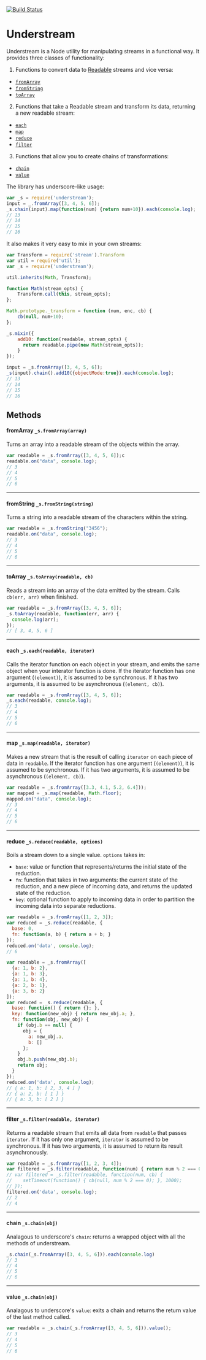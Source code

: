 [![Build Status](https://secure.travis-ci.org/Clever/understream.png)](http://travis-ci.org/Clever/understream)

# Understream

Understream is a Node utility for manipulating streams in a functional way.
It provides three classes of functionality:

1. Functions to convert data to [Readable](http://nodejs.org/api/stream.html#stream_class_stream_readable) streams and vice versa:
  * [`fromArray`](#fromArray)
  * [`fromString`](#fromArray)
  * [`toArray`](#toArray)

2. Functions that take a Readable stream and transform its data, returning a new readable stream:
  * [`each`](#each)
  * [`map`](#map)
  * [`reduce`](#reduce)
  * [`filter`](#filter)

3. Functions that allow you to create chains of transformations:
  * [`chain`](#chain)
  * [`value`](#value)

The library has underscore-like usage:

```javascript
var _s = require('understream');
input = _.fromArray([3, 4, 5, 6]);
_s.chain(input).map(function(num) {return num+10}).each(console.log);
// 13
// 14
// 15
// 16
```

It also makes it very easy to mix in your own streams:

```javascript
var Transform = require('stream').Transform
var util = require('util');
var _s = require('understream');

util.inherits(Math, Transform);

function Math(stream_opts) {
    Transform.call(this, stream_opts);
};

Math.prototype._transform = function (num, enc, cb) {
    cb(null, num+10);
};

_s.mixin({
    add10: function(readable, stream_opts) {
      return readable.pipe(new Math(stream_opts));
    }
});

input = _s.fromArray([3, 4, 5, 6]);
_s(input).chain().add10({objectMode:true}).each(console.log);
// 13
// 14
// 15
// 16
```

## Methods

#### <a name="fromArray">fromArray</a> `_s.fromArray(array)`

Turns an array into a readable stream of the objects within the array.

```javascript
var readable = _s.fromArray([3, 4, 5, 6]);c
readable.on("data", console.log);
// 3
// 4
// 5
// 6
```

---
#### <a name="fromString">fromString</a> `_s.fromString(string)`

Turns a string into a readable stream of the characters within the string.

```javascript
var readable = _s.fromString("3456");
readable.on("data", console.log);
// 3
// 4
// 5
// 6
```

---
#### <a name="toArray">toArray</a> `_s.toArray(readable, cb)`

Reads a stream into an array of the data emitted by the stream.
Calls `cb(err, arr)` when finished.

```javascript
var readable = _s.fromArray([3, 4, 5, 6]);
_s.toArray(readable, function(err, arr) {
  console.log(arr);
});
// [ 3, 4, 5, 6 ]
```

---
#### <a name="each">each</a> `_s.each(readable, iterator)`

Calls the iterator function on each object in your stream, and emits the same object when your interator function is done.
If the iterator function has one argument (`(element)`), it is assumed to be synchronous.
If it has two arguments, it is assumed to be asynchronous (`(element, cb)`).

```javascript
var readable = _s.fromArray([3, 4, 5, 6]);
_s.each(readable, console.log);
// 3
// 4
// 5
// 6
```

---
#### <a name="map">map</a> `_s.map(readable, iterator)`

Makes a new stream that is the result of calling `iterator` on each piece of data in `readable`.
If the iterator function has one argument (`(element)`), it is assumed to be synchronous.
If it has two arguments, it is assumed to be asynchronous (`(element, cb)`).

```javascript
var readable = _s.fromArray([3.3, 4.1, 5.2, 6.4]));
var mapped = _s.map(readable, Math.floor);
mapped.on("data", console.log);
// 3
// 4
// 5
// 6
```

---
#### <a name="reduce">reduce</a> `_s.reduce(readable, options)`

Boils a stream down to a single value. `options` takes in:
* `base`: value or function that represents/returns the initial state of the reduction.
* `fn`: function that takes in two arguments: the current state of the reduction, and a new piece of incoming data, and returns the updated state of the reduction.
* `key`: optional function to apply to incoming data in order to partition the incoming data into separate reductions.

```javascript
var readable = _s.fromArray([1, 2, 3]);
var reduced = _s.reduce(readable, {
  base: 0,
  fn: function(a, b) { return a + b; }
});
reduced.on('data', console.log);
// 6
```

```javascript
var readable = _s.fromArray([
  {a: 1, b: 2},
  {a: 1, b: 3},
  {a: 1, b: 4},
  {a: 2, b: 1},
  {a: 3, b: 2}
]);
var reduced = _s.reduce(readable, {
  base: function() { return {}; },
  key: function(new_obj) { return new_obj.a; },
  fn: function(obj, new_obj) {
    if (obj.b == null) {
      obj = {
        a: new_obj.a,
        b: []
      };
    }
    obj.b.push(new_obj.b);
    return obj;
  }
});
reduced.on('data', console.log);
// { a: 1, b: [ 2, 3, 4 ] }
// { a: 2, b: [ 1 ] }
// { a: 3, b: [ 2 ] }
```

---
#### <a name="filter">filter</a> `_s.filter(readable, iterator)`

Returns a readable stream that emits all data from `readable` that passes `iterator`.
If it has only one argument, `iterator` is assumed to be synchronous.
If it has two arguments, it is assumed to return its result asynchronously.

```javascript
var readable = _s.fromArray([1, 2, 3, 4]);
var filtered = _s.filter(readable, function(num) { return num % 2 === 0 });
// var filtered = _s.filter(readable, function(num, cb) {
//    setTimeout(function() { cb(null, num % 2 === 0); }, 1000);
// });
filtered.on('data', console.log);
// 2
// 4
```

---
#### <a name="chain">chain</a> `_s.chain(obj)`

Analagous to underscore's `chain`: returns a wrapped object with all the methods of understream.

```javascript
_s.chain(_s.fromArray([3, 4, 5, 6])).each(console.log)
// 3
// 4
// 5
// 6
```

---
#### <a name="value">value</a> `_s.chain(obj)`

Analagous to underscore's `value`: exits a chain and returns the return value of the last method called.

```javascript
var readable = _s.chain(_s.fromArray([3, 4, 5, 6])).value();
// 3
// 4
// 5
// 6
```



<!---
### Run
### Duplex
### Readable
### Defaults
### Pipe

### Batch (transform)
`.batch(size)`

Creates batches out of the objects in your stream. Takes in objects, outputs arrays of those objects.

```javascript
_.stream([3, 4, 5, 6]).batch(3).each(console.log).run()
# [3, 4, 5]
# [6]
```

### File (transform)
`.file(filepath)`

Streams the content out of a file.

```javascript
_.stream().file(path_to_file).split('\n').each(console.log).run()
# line1
# line2
# line3
# ...
```

### Filter
`.each(iterator)`

Calls the iterator for each object in your stream, passing through only the values that pass a truth test (iterator).

```javascript
_.stream([3, 4, 5, 6]).filter(function (n) { return n > 4 }).each(console.log).run()
# 5
# 6
```

### First
`.first([n])`

Passes through only the first `n` objects. If called with no arguments, assumes `n` is `1`.

Passes through only the first object in the stream. Passing `n` will pass through the first `n` objects.

```javascript
_.stream([3, 4, 5, 6]).first(2).each(console.log).run()
# 3
# 4
```

### GroupBy

### Invoke

### Join

### Process

### Progress

### Queue

### Reduce

### Spawn

### Split

### Uniq

### Where
--!>